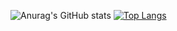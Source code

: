 <!-- <a href="https://github.com/kaique64"></a>

<div style="display: inline-block, margin:1rem 0" >
    <img align="center" alt="Rafa-HTML" height="30" width="40" src="https://raw.githubusercontent.com/devicons/devicon/master/icons/html5/html5-original.svg" />
    <img align="center" alt="Rafa-CSS" height="30" width="40" src="https://raw.githubusercontent.com/devicons/devicon/master/icons/css3/css3-original.svg" />
    <img align="center" alt="Rafa-Js" height="30" width="40" src="https://raw.githubusercontent.com/devicons/devicon/master/icons/javascript/javascript-plain.svg" />
    <img align="center" alt="Rafa-Ts" height="30" width="40" src="https://raw.githubusercontent.com/devicons/devicon/master/icons/typescript/typescript-plain.svg" />
    <img align="center" alt="Rafa-React" height="30" width="40" src="https://raw.githubusercontent.com/devicons/devicon/master/icons/react/react-original.svg" />
</div> -->
![Anurag's GitHub stats](https://github-readme-stats.vercel.app/api?username=kaique64&theme=radical&show_icons=true)
[![Top Langs](https://github-readme-stats.vercel.app/api/top-langs/?username=kaique64&layout=compact)](https://github.com/kaique64/github-readme-stats)


